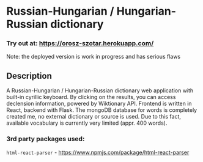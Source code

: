 # Russian-Hungarian / Hungarian-Russian dictionary

### Try out at: https://orosz-szotar.herokuapp.com/
Note: the deployed version is work in progress and has serious flaws

## Description
A Russian-Hungarian / Hungarian-Russian dictionary web application with built-in cyrillic keyboard.
By clicking on the results, you can access declension information, powered by Wiktionary API.
Frontend is written in React, backend with Flask.
The mongoDB database for words is completely created me, no external dictionary or source is used. Due to this fact, available vocabulary is currently very limited (appr. 400 words).

### 3rd party packages used:
`html-react-parser` - https://www.npmjs.com/package/html-react-parser
